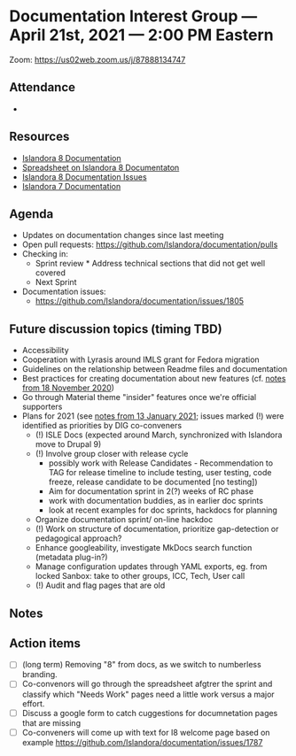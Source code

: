 # Documentation Interest Group — April 21st, 2021 — 2:00 PM Eastern

Zoom:  https://us02web.zoom.us/j/87888134747

## Attendance

*
  
## Resources
* [Islandora 8 Documentation](https://islandora.github.io/documentation/)
* [Spreadsheet on Islandora 8 Documentaton](https://docs.google.com/spreadsheets/d/1E-kRw9xE60CKK0qL1-phzeVKjEZu3qBKZ9d3LH1hDEE/edit?usp=sharing)
* [Islandora 8 Documentation Issues](https://github.com/Islandora/documentation/labels/documentation)
* [Islandora 7 Documentation](https://wiki.lyrasis.org/display/ISLANDORA/Start)

## Agenda
* Updates on documentation changes since last meeting
* Open pull requests: https://github.com/Islandora/documentation/pulls
* Checking in:
    * Sprint review
          *  Address technical sections that did not get well covered
    * Next Sprint
* Documentation issues:
    * https://github.com/Islandora/documentation/issues/1805

## Future discussion topics (timing TBD)
* Accessibility
* Cooperation with Lyrasis around IMLS grant for Fedora migration
* Guidelines on the relationship between Readme files and documentation
* Best practices for creating documentation about new features (cf. [notes from 18 November 2020](../2020/18-11-20.md))
* Go through Material theme "insider" features once we're official supporters
* Plans for 2021 (see [notes from 13 January 2021](https://github.com/islandora-interest-groups/Islandora-Documentation-Interest-Group/blob/main/meetings/2021/01-13-21.md); issues marked (!) were identified as priorities by DIG co-conveners
  * (!) ISLE Docs (expected around March, synchronized with Islandora move to Drupal 9)
  * (!) Involve group closer with release cycle 
      * possibly work with Release Candidates - Recommendation to TAG for release timeline to include testing, user testing, code freeze, release candidate to be documented [no testing])
      * Aim for documentation sprint in 2(?) weeks of RC phase
      * work with documentation buddies, as in earlier doc sprints
      * look at recent examples for doc sprints, hackdocs for planning
  * Organize documentation sprint/ on-line hackdoc
  * (!) Work on structure of documentation, prioritize gap-detection or pedagogical approach?
  * Enhance googleability, investigate MkDocs search function (metadata plug-in?)
  * Manage configuration updates through YAML exports, eg. from locked Sanbox: take to other groups, ICC, Tech, User call
  * (!) Audit and flag pages that are old

## Notes


## Action items

* [ ] (long term) Removing "8" from docs, as we switch to numberless branding.
* [ ] Co-convenors will go through the spreadsheet afgtrer the sprint and classify which "Needs Work" pages need a little work versus a major effort.
* [ ] Discuss a google form to catch cuggestions for documnetation pages that are missing
* [ ] Co-conveners will come up with text for I8 welcome page based on example https://github.com/Islandora/documentation/issues/1787
